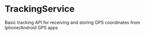 # TrackingService
Basic tracking API for receiving and storing GPS coordinates from Iphone/Android GPS apps
